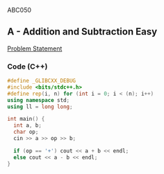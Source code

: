 ABC050

## A - Addition and Subtraction Easy   
[Problem Statement](https://atcoder.jp/contests/abc050/tasks/abc050_a)

### Code (C++)
```c++
#define _GLIBCXX_DEBUG
#include <bits/stdc++.h>
#define rep(i, n) for (int i = 0; i < (n); i++)
using namespace std;
using ll = long long;

int main() {
  int a, b;
  char op;
  cin >> a >> op >> b;

  if (op == '+') cout << a + b << endl;
  else cout << a - b << endl;
}
```